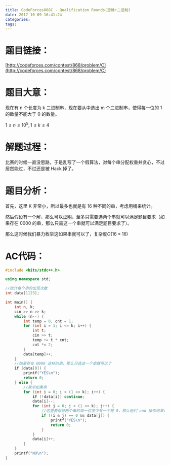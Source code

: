 ```yaml
---
title: CodeForces868C - Qualification Rounds(思维+二进制)
date: 2017-10-09 16:41:24
categories:
tags:
---
```

# 题目链接：

[http://codeforces.com/contest/868/problem/C](http://codeforces.com/contest/868/problem/C)

# 题目大意：

现在有 n 个长度为 k 二进制串，现在要从中选出 m 个二进制串，使得每一位的 1 的数量不能大于 0 的数量。

$1 \le n \le 10^5, 1 \le k \le 4$



# 解题过程：

比赛的时候一直没思路，于是乱写了一个假算法，对每个串分配权重并贪心，不过居然能过，不过还是被 Hack 掉了。

# 题目分析：

首先，这里 K 非常小，所以最多也就是有 16 种不同的串，考虑用桶来统计。

然后假设有一个解，那么可以[证明](http://www.cnblogs.com/yyf0309/p/7632780.html)，至多只需要选两个串就可以满足题目要求（如果存在 0000 的串，那么只需这一个串就可以满足题目要求了）。

那么这时候我们暴力枚举这如果串就可以了，复杂度$O(16\times 16)$ 




# AC代码：
```cpp
#include <bits/stdc++.h>

using namespace std;

//统计每个串的出现次数
int data[1123];

int main() {
    int n, k;
    cin >> n >> k;
    while (n--) {
        int temp = 0, cnt = 1;
        for (int i = 1; i <= k; i++) {
            int t;
            cin >> t;
            temp += t * cnt;
            cnt *= 2;
        }
        data[temp]++;
    }
    //如果存在 0000 这样的串，那么只选这一个串就可以了
    if (data[0]) {
        printf("YES\n");
        return 0;
    } else {
        //枚举如果串
        for (int i = 0; i < (1 << k); i++) {
            if (!data[i]) continue;
            data[i]--;
            for (int j = 0; j < (1 << k); j++) {
                //这里要保证两个串的每一位至少有一个是 0，那么他们 and 操作结果是 0
                if ((i & j) == 0 && data[j]) {
                    printf("YES\n");
                    return 0;
                }
            }
            data[i]++;
        }
    }
    printf("NO\n");
}
```